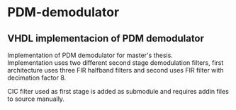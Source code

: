 # PDM-demodulator
## VHDL implementacion of PDM demodulator

Implementation of PDM demodulator for master's thesis.  
Implementation uses two different second stage demodulation filters, first architecture uses three FIR halfband filters and second uses FIR filter with decimation factor 8.

CIC filter used as first stage is added as submodule and requires addin files to source manually.
